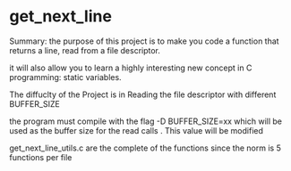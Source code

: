 # get_next_line
Summary: the purpose of this project is to make you code a function that returns a line, read from a file descriptor.

it will also allow you to learn a highly interesting new concept in C programming: static variables.

The diffuclty of the Project is in Reading the file descriptor with different BUFFER_SIZE 

the program must compile with the flag -D BUFFER_SIZE=xx which will be used as the buffer size for the read calls . This value will be modified



get_next_line_utils.c are the complete of the functions since the norm is 5 functions per file 

